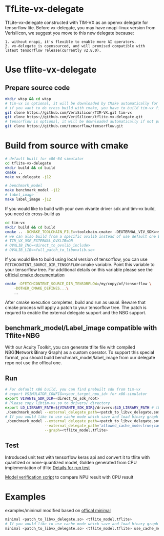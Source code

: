 # TfLite-vx-delegate
TfLite-vx-delegate constructed with TIM-VX as an openvx delegate for tensorflow lite. Before vx-delegate, you may have nnapi-linux version from Verisilicon, we suggest you move to this new delegate because:

    1. without nnapi, it's flexible to enable more AI operators.
    2. vx-delegate is opensourced, and will promised compatible with latest tensorflow release(currently v2.8.0).
# Use tflite-vx-delegate

## Prepare source code
```sh
mkdir wksp && cd wksp
# tim-vx is optional, it will be downloaded by CMake automatically for none-cross build
# if you want to do cross build with cmake, you have to build tim-vx firstly
git clone https://github.com/VeriSilicon/TIM-VX.git tim-vx
git clone https://github.com/VeriSilicon/tflite-vx-delegate.git
# tensorflow is optional, it will be downloaded automatically if not present
git clone https://github.com/tensorflow/tensorflow.git
```
# Build from source with cmake

```sh
# default built for x86-64 simulator
cd tflite-vx-delegate
mkdir build && cd build
cmake ..
make vx_delegate -j12

# benchmark_model
make benchmark_model -j12
# label_image
make label_image -j12
```
If you would like to build with your own vivante driver sdk and tim-vx build, you need do cross-build as
```sh
cd tim-vx
mkdir build && cd build
cmake .. -DCMAKE_TOOLCHAIN_FILE=<toolchain.cmake> -DEXTERNAL_VIV_SDK=<sdk_root>
# we can also build from a specific ovxlib instead of use default one by set
# TIM_VX_USE_EXTERNAL_OVXLIB=ON
# OVXLIB_INC=<direct_to_ovxlib_include>
# OVXLIB_LIB=<full_patch_to_libovxlib.so>
```

If you would like to build using local version of tensorflow, you can use `FETCHCONTENT_SOURCE_DIR_TENSORFLOW` cmake variable. Point this variable to your tensorflow tree. For additional details on this variable please see the [official cmake documentation](https://cmake.org/cmake/help/latest/module/FetchContent.html#command:fetchcontent_populate)

``` sh
cmake -DFETCHCONTENT_SOURCE_DIR_TENSORFLOW=/my/copy/of/tensorflow \
    -DOTHER_CMAKE_DEFINES...\
    ..
```
After cmake execution completes, build and run as usual. Beware that cmake process will apply a patch to your tensorflow tree. The patch is requred to enable the external delegate support and the NBG support.

## benchmark_model/Label_image compatible with Tflite+NBG
With our Acuity Toolkit, you can generate tflite file with compiled NBG(**N**etwork **B**inary **G**raph) as a custom operator. To support this special format, you should build benchmark_model/label_image from our delegate repo not use the offical one.

## Run
```sh
# For default x86 build, you can find prebuilt sdk from tim-vx
# export VSIMULATOR_CONFIG=<your_target_npu_id> for x86-simulator
export VIVANTE_SDK_DIR=<direct_to_sdk_root>
# Please copy libtim-vx.so to drivers/ directory
export LD_LIBRARY_PATH=${VIVANTE_SDK_DIR}/drivers:$LD_LIBRARY_PATH # the "drivers" maybe named as lib
./benchmark_model --external_delegate_path=<patch_to_libvx_delegate.so> --graph=<tflite_model.tflite>
# If you would like to use cache mode which save and load binary graph in local disk
./benchmark_model --external_delegate_path=<patch_to_libvx_delegate.so> \
                  --external_delegate_path='allowed_cache_mode:true;cache_file_path:<cache_file>' \
                  --graph=<tflite_model.tflite>
```

## Test
Introduced unit test with tensorflow keras api and convert it to tflite with quantized or none-quantized model,
Golden generated from CPU implementation of tflite
[Details for run test](./test/python/READMME.md)

[Model verification script](./test/python/run_model.py) to compare NPU result with CPU result

# Examples

examples/minimal
modified based on [offical minimal](https://cs.opensource.google/tensorflow/tensorflow/+/master:tensorflow/lite/examples/minimal/)

```sh
minimal <patch_to_libvx_delegate.so> <tflite_model.tflite>
# If you would like to use cache mode which save and load binary graph in local disk
minimal <patch_to_libvx_delegate.so> <tflite_model.tflite> use_cache_mode <cache_file>
```
